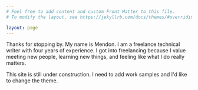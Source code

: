 ```yaml
---
# Feel free to add content and custom Front Matter to this file.
# To modify the layout, see https://jekyllrb.com/docs/themes/#overriding-theme-defaults

layout: page
---
```

Thanks for stopping by. My name is Mendon. I am a freelance technical writer with four years of experience.
I got into freelancing because I value meeting new people, learning new things, and feeling like what I do really matters.

This site is still under construction. I need to add work samples and I'd like to change the theme. 
